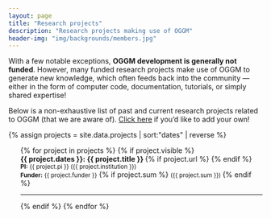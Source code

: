 ```yaml
---
layout: page
title: "Research projects"
description: "Research projects making use of OGGM"
header-img: "img/backgrounds/members.jpg"
---
```


With a few notable exceptions, **OGGM development is generally not funded**. However, many funded research projects make use of OGGM to generate new knowledge, which often feeds back into the community — either in the form of computer code, documentation, tutorials, or simply shared expertise!

Below is a non-exhaustive list of past and current research projects related to OGGM (that we are aware of). [Click here](https://github.com/OGGM/oggm.github.io/issues/248) if you’d like to add your own!

{% assign projects = site.data.projects | sort:"dates" | reverse %}

<ul style="list-style-type: none;">
{% for project in projects %}
{% if project.visible %}
  <li style="display: inline-block;">
	<strong>{{ project.dates }}: {{ project.title }} </strong>
	{% if project.url %}
	<small>
	<a href="{{ project.url }}" title="Project website" target="_blank"><span class="fa-stack fa-lg"><i class="fa fa-external-link fa-stack-1x"></i></span></a>
    </small>
	{% endif %}
	<br>
	<small><strong>PI:</strong> {{ project.pi }} ({{ project.institution }})</small> <br>
	<small><strong>Funder:</strong> {{ project.funder }}</small>
	{% if project.sum %}
	<small> ({{ project.sum }}) </small>
	{% endif %}
  <hr>
	</li>
{% endif %}
{% endfor %}
</ul>
